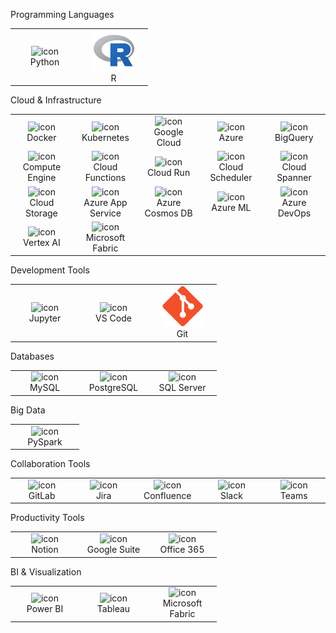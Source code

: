 Programming Languages
<div align="left"> <table> <tr> <td align="center" width="96"> <img src="https://techstack-generator.vercel.app/python-icon.svg" alt="icon" width="65" height="65" /> <br>Python </td> <td align="center" width="96"> <img src="https://github.com/devicons/devicon/blob/master/icons/r/r-original.svg" alt="icon" width="65" height="65" /> <br>R </td> </tr> </table> </div>
Cloud & Infrastructure
<div align="left"> <table> <tr> <td align="center" width="96"> <img src="https://cdn.jsdelivr.net/gh/devicons/devicon/icons/docker/docker-original.svg" alt="icon" width="65" height="65" /> <br>Docker </td> <td align="center" width="96"> <img src="https://cdn.jsdelivr.net/gh/devicons/devicon/icons/kubernetes/kubernetes-plain.svg" alt="icon" width="65" height="65" /> <br>Kubernetes </td> <td align="center" width="96"> <img src="https://cdn.jsdelivr.net/gh/devicons/devicon/icons/googlecloud/googlecloud-original.svg" alt="icon" width="65" height="65" /> <br>Google Cloud </td> <td align="center" width="96"> <img src="https://cdn.jsdelivr.net/gh/devicons/devicon/icons/azure/azure-original.svg" alt="icon" width="65" height="65" /> <br>Azure </td> <td align="center" width="96"> <img src="https://img.icons8.com/color/96/google-bigquery.png" alt="icon" width="65" height="65" /> <br>BigQuery </td> </tr> <tr> <td align="center" width="96"> <img src="https://img.icons8.com/color/96/google-compute-engine.png" alt="icon" width="65" height="65" /> <br>Compute Engine </td> <td align="center" width="96"> <img src="https://img.icons8.com/color/96/google-cloud-functions.png" alt="icon" width="65" height="65" /> <br>Cloud Functions </td> <td align="center" width="96"> <img src="https://img.icons8.com/color/96/google-cloud-run.png" alt="icon" width="65" height="65" /> <br>Cloud Run </td> <td align="center" width="96"> <img src="https://img.icons8.com/color/96/google-cloud-scheduler.png" alt="icon" width="65" height="65" /> <br>Cloud Scheduler </td> <td align="center" width="96"> <img src="https://img.icons8.com/color/96/google-cloud-spanner.png" alt="icon" width="65" height="65" /> <br>Cloud Spanner </td> </tr> <tr> <td align="center" width="96"> <img src="https://img.icons8.com/color/96/google-cloud-storage.png" alt="icon" width="65" height="65" /> <br>Cloud Storage </td> <td align="center" width="96"> <img src="https://img.icons8.com/color/96/microsoft-azure-virtual-machine.png" alt="icon" width="65" height="65" /> <br>Azure App Service </td> <td align="center" width="96"> <img src="https://img.icons8.com/color/96/azure-cosmos-db.png" alt="icon" width="65" height="65" /> <br>Azure Cosmos DB </td> <td align="center" width="96"> <img src="https://img.icons8.com/color/96/azure-machine-learning.png" alt="icon" width="65" height="65" /> <br>Azure ML </td> <td align="center" width="96"> <img src="https://img.icons8.com/color/96/azure-devops.png" alt="icon" width="65" height="65" /> <br>Azure DevOps </td> </tr> <tr> <td align="center" width="96"> <img src="https://img.icons8.com/color/96/vertex-ai.png" alt="icon" width="65" height="65" /> <br>Vertex AI </td> <td align="center" width="96"> <img src="https://img.icons8.com/color/96/microsoft-fabric.png" alt="icon" width="65" height="65" /> <br>Microsoft Fabric </td> </tr> </table> </div>
Development Tools
<div align="left"> <table> <tr> <td align="center" width="96"> <img src="https://cdn.jsdelivr.net/gh/devicons/devicon/icons/jupyter/jupyter-original.svg" alt="icon" width="65" height="65" /> <br>Jupyter </td> <td align="center" width="96"> <img src="https://cdn.jsdelivr.net/gh/devicons/devicon/icons/vscode/vscode-original.svg" alt="icon" width="65" height="65" /> <br>VS Code </td> <td align="center" width="96"> <img src="https://github.com/devicons/devicon/blob/master/icons/git/git-original.svg" alt="icon" width="65" height="65" /> <br>Git </td> </tr> </table> </div>
Databases
<div align="left"> <table> <tr> <td align="center" width="96"> <img src="https://cdn.jsdelivr.net/gh/devicons/devicon/icons/mysql/mysql-original.svg" alt="icon" width="65" height="65" /> <br>MySQL </td> <td align="center" width="96"> <img src="https://cdn.jsdelivr.net/gh/devicons/devicon/icons/postgresql/postgresql-original.svg" alt="icon" width="65" height="65" /> <br>PostgreSQL </td> <td align="center" width="96"> <img src="https://cdn.jsdelivr.net/gh/devicons/devicon/icons/microsoftsqlserver/microsoftsqlserver-plain.svg" alt="icon" width="65" height="65" /> <br>SQL Server </td> </tr> </table> </div>
Big Data
<div align="left"> <table> <tr> <td align="center" width="96"> <img src="https://cdn.jsdelivr.net/gh/devicons/devicon/icons/apache/apache-original.svg" alt="icon" width="65" height="65" /> <br>PySpark </td> </tr> </table> </div>
Collaboration Tools
<div align="left"> <table> <tr> <td align="center" width="96"> <img src="https://cdn.jsdelivr.net/gh/devicons/devicon/icons/gitlab/gitlab-original.svg" alt="icon" width="65" height="65" /> <br>GitLab </td> <td align="center" width="96"> <img src="https://cdn.jsdelivr.net/gh/devicons/devicon/icons/jira/jira-original.svg" alt="icon" width="65" height="65" /> <br>Jira </td> <td align="center" width="96"> <img src="https://cdn.jsdelivr.net/gh/devicons/devicon/icons/confluence/confluence-original.svg" alt="icon" width="65" height="65" /> <br>Confluence </td> <td align="center" width="96"> <img src="https://cdn.jsdelivr.net/gh/devicons/devicon/icons/slack/slack-original.svg" alt="icon" width="65" height="65" /> <br>Slack </td> <td align="center" width="96"> <img src="https://img.icons8.com/color/96/microsoft-teams.png" alt="icon" width="65" height="65" /> <br>Teams </td> </tr> </table> </div>
Productivity Tools
<div align="left"> <table> <tr> <td align="center" width="96"> <img src="https://img.icons8.com/color/96/notion--v1.png" alt="icon" width="65" height="65" /> <br>Notion </td> <td align="center" width="96"> <img src="https://img.icons8.com/color/96/google-logo.png" alt="icon" width="65" height="65" /> <br>Google Suite </td> <td align="center" width="96"> <img src="https://img.icons8.com/color/96/microsoft-office-2019.png" alt="icon" width="65" height="65" /> <br>Office 365 </td> </tr> </table> </div>
BI & Visualization
<div align="left"> <table> <tr> <td align="center" width="96"> <img src="https://img.icons8.com/color/96/power-bi.png" alt="icon" width="65" height="65" /> <br>Power BI </td> <td align="center" width="96"> <img src="https://img.icons8.com/color/96/tableau-software.png" alt="icon" width="65" height="65" /> <br>Tableau </td> <td align="center" width="96"> <img src="https://img.icons8.com/color/96/microsoft-fabric.png" alt="icon" width="65" height="65" /> <br>Microsoft Fabric </td> </tr> </table> </div>
